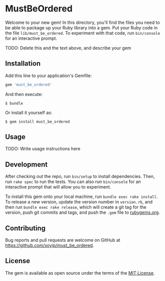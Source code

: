 # MustBeOrdered

Welcome to your new gem! In this directory, you'll find the files you need to be able to package up your Ruby library into a gem. Put your Ruby code in the file `lib/must_be_ordered`. To experiment with that code, run `bin/console` for an interactive prompt.

TODO: Delete this and the text above, and describe your gem

## Installation

Add this line to your application's Gemfile:

```ruby
gem 'must_be_ordered'
```

And then execute:

    $ bundle

Or install it yourself as:

    $ gem install must_be_ordered

## Usage

TODO: Write usage instructions here

## Development

After checking out the repo, run `bin/setup` to install dependencies. Then, run `rake spec` to run the tests. You can also run `bin/console` for an interactive prompt that will allow you to experiment.

To install this gem onto your local machine, run `bundle exec rake install`. To release a new version, update the version number in `version.rb`, and then run `bundle exec rake release`, which will create a git tag for the version, push git commits and tags, and push the `.gem` file to [rubygems.org](https://rubygems.org).

## Contributing

Bug reports and pull requests are welcome on GitHub at https://github.com/xoyip/must_be_ordered.

## License

The gem is available as open source under the terms of the [MIT License](https://opensource.org/licenses/MIT).
